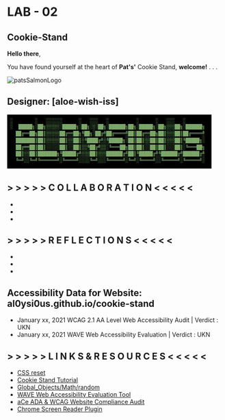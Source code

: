 # LAB - 02

## Cookie-Stand

**Hello there**, 

You have found yourself at the heart of **Pat's'** Cookie Stand, **welcome!** . . . 

![patsSalmonLogo](https://codefellows.github.io/code-201-guide/curriculum/class-06/lab/assets/salmon.png)

## Designer: [aloe-wish-iss]

![banner](https://github.com/AL0YSI0US/about-me/blob/main/img/bannerNameArt.JPG?raw=true)

## > > > > > C O L L A B O R A T I O N < < < < < 
+ 
+
+
## > > > > > R E F L E C T I O N S < < < < <
+
+
+
## Accessibility Data for Website: al0ysi0us.github.io/cookie-stand 
+ January xx, 2021 WCAG 2.1 AA Level Web Accessibility Audit | Verdict : UKN
+ January xx, 2021 WAVE Web Accessibility Evaluation | Verdict : UKN

## > > > > > L I N K S & R E S O U R C E S < < < < <

+ [CSS reset](https://meyerweb.com/eric/tools/css/reset/)
+ [Cookie Stand Tutorial](https://codefellows.github.io/code-201-guide/curriculum/class-02/project_setup)
+ [Global_Objects/Math/random](https://developer.mozilla.org/en-US/docs/Web/JavaScript/Reference/Global_Objects/Math/random)
+ [WAVE Web Accessibility Evaluation Tool](https://wave.webaim.org/)
+ [aCe ADA & WCAG Website Compliance Audit](https://ace.accessibe.com/)
+ [Chrome Screen Reader Plugin](https://chrome.google.com/webstore/detail/screen-reader/kgejglhpjiefppelpmljglcjbhoiplfn?hl=ena)